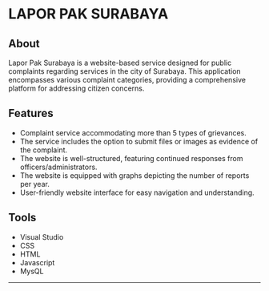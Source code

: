 # LAPOR PAK SURABAYA

## About
Lapor Pak Surabaya is a website-based service designed for public complaints regarding services in the city of Surabaya. 
This application encompasses various complaint categories, providing a comprehensive platform for addressing citizen concerns.

## Features

- Complaint service accommodating more than 5 types of grievances.
- The service includes the option to submit files or images as evidence of the complaint.
- The website is well-structured, featuring continued responses from officers/administrators.
- The website is equipped with graphs depicting the number of reports per year.
- User-friendly website interface for easy navigation and understanding.

## Tools

- Visual Studio
- CSS
- HTML
- Javascript
- MysQL
---




